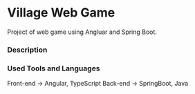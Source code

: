 # Village Web Game

Project of web game using Angluar and Spring Boot.

### Description


### Used Tools and Languages

Front-end -> Angular, TypeScript
Back-end  -> SpringBoot, Java
